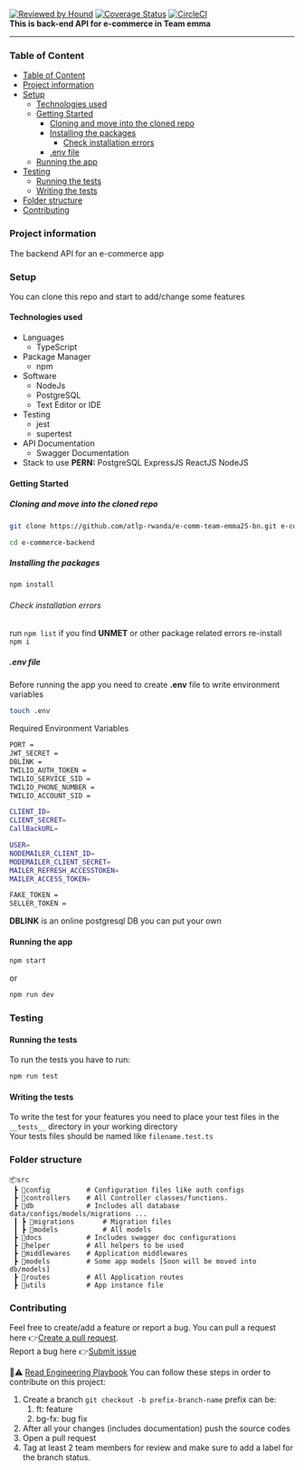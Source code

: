 [![Reviewed by Hound](https://img.shields.io/badge/Reviewed_by-Hound-8E64B0.svg)](https://houndci.com) [![Coverage Status](https://coveralls.io/repos/github/atlp-rwanda/e-comm-team-emma25-bn/badge.svg?branch=develop)](https://coveralls.io/github/atlp-rwanda/e-comm-team-emma25-bn?branch=develop)
[![CircleCI](https://dl.circleci.com/status-badge/img/gh/atlp-rwanda/e-comm-team-emma25-bn/tree/develop.svg?style=svg)](https://dl.circleci.com/status-badge/redirect/gh/atlp-rwanda/e-comm-team-emma25-bn/tree/develop) <br>
**This is back-end API for e-commerce in Team emma**
<hr>

### Table of Content

- [Table of Content](#table-of-content)
- [Project information](#project-information)
- [Setup](#setup)
  - [Technologies used](#technologies-used)
  - [Getting Started](#getting-started)
    - [Cloning and move into the cloned repo](#cloning-and-move-into-the-cloned-repo)
    - [Installing the packages](#installing-the-packages)
      - [Check installation errors](#check-installation-errors)
    - [.env file](#env-file)
  - [Running the app](#running-the-app)
- [Testing](#testing)
  - [Running the tests](#running-the-tests)
  - [Writing the tests](#writing-the-tests)
- [Folder structure](#folder-structure)
- [Contributing](#contributing)

### Project information

The backend API for an e-commerce app

### Setup

You can clone this repo and start to add/change some features

#### Technologies used

- Languages
  - TypeScript
- Package Manager
  - npm
- Software
  - NodeJs
  - PostgreSQL
  - Text Editor or IDE
- Testing
  - jest
  - supertest
- API Documentation
  - Swagger Documentation
- Stack to use
  **PERN:** PostgreSQL ExpressJS ReactJS NodeJS

#### Getting Started

##### Cloning and move into the cloned repo

```bash
git clone https://github.com/atlp-rwanda/e-comm-team-emma25-bn.git e-commerce-backend
```

```bash
cd e-commerce-backend
```

##### Installing the packages

```bash
npm install
```
###### Check installation errors

run `npm list` if you find __UNMET__ or other package related errors re-install `npm i`

##### .env file

Before running the app you need to create **.env** file to write environment variables

```bash
touch .env
```
Required Environment Variables

```bash
PORT = 
JWT_SECRET = 
DBLINK = 
TWILIO_AUTH_TOKEN = 
TWILIO_SERVICE_SID = 
TWILIO_PHONE_NUMBER = 
TWILIO_ACCOUNT_SID = 

CLIENT_ID=
CLIENT_SECRET=
CallBackURL=

USER=
NODEMAILER_CLIENT_ID=
MODEMAILER_CLIENT_SECRET=
MAILER_REFRESH_ACCESSTOKEN=
MAILER_ACCESS_TOKEN=

FAKE_TOKEN = 
SELLER_TOKEN = 
```

**DBLINK** is an online postgresql DB you can put your own

#### Running the app
```bash
npm start
```
or
```bash
npm run dev
```
### Testing
#### Running the tests
To run the tests you have to run: 
```bash
npm run test
```
#### Writing the tests
To write the test for your features you need to place your test files in the `__tests__` directory in your working directory <br>
Your tests files should be named like `filename.test.ts`


### Folder structure

```
📦src 
 ┣ 📂config         # Configuration files like auth configs
 ┣ 📂controllers    # All Controller classes/functions.
 ┣ 📂db             # Includes all database data/configs/models/migrations ...
 ┃ ┣ 📂migrations       # Migration files
 ┃ ┣ 📂models           # All models
 ┣ 📂docs           # Includes swagger doc configurations
 ┣ 📂helper         # All helpers to be used
 ┣ 📂middlewares    # Application middlewares 
 ┣ 📂models         # Some app models [Soon will be moved into db/models]
 ┣ 📂routes         # All Application routes
 ┣ 📂utils          # App instance file
```

### Contributing

Feel free to create/add a feature or report a bug.
You can pull a request here 👉[Create a pull request](https://github.com/atlp-rwanda/e-comm-team-emma25-bn/pulls). <br>
Report a bug here 👉[Submit issue](https://github.com/atlp-rwanda/e-comm-team-emma25-bn/issues)

🛑⚠ [Read Engineering Playbook](https://github.com/atlp-rwanda/engineering-playbook/wiki) 
You can follow these steps in order to contribute on this project:
1. Create a branch `git checkout -b prefix-branch-name`
   prefix can be: 
    1. ft: feature
    2. bg-fx: bug fix
2. After all your changes (includes documentation) push the source codes
3. Open a pull request
4. Tag at least 2 team members for review and make sure to add a label for the branch status.